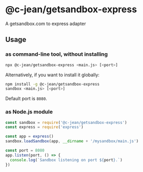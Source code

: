 # @c-jean/getsandbox-express
A getsandbox.com to express adapter

## Usage

### as command-line tool, without installing

```bash
npx @c-jean/getsandbox-express <main.js> [<port>]
```

Alternatively, if you want to install it globally:

```bash
npm install -g @c-jean/getsandbox-express
sandbox <main.js> [<port>]
```

Default port is `8080`.

### as Node.js module

```js
const sandbox = require('@c-jean/getsandbox-express')
const express = require('express')

const app = express()
sandbox.loadSandbox(app, __dirname + '/mysandbox/main.js')

const port = 8080
app.listen(port, () => {
  console.log(`Sandbox listening on port ${port}.`)
})
```
